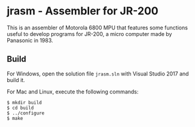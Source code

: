 # jrasm - Assembler for JR-200 

This is an assembler of Motorola 6800 MPU that features some functions useful to develop
programs for JR-200, a micro computer made by Panasonic in 1983.

## Build

For Windows, open the solution file `jrasm.sln` with Visual Studio 2017 and build it.

For Mac and Linux, execute the following commands:

```
$ mkdir build
$ cd build
$ ../configure
$ make
```

